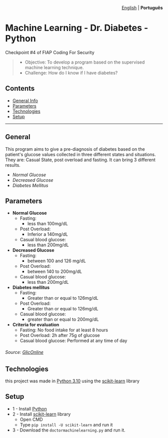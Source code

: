 <p align="right"><a href="https://github.com/joaocarnevalli/CP4_ML_1TDCF/blob/main/README.md">English</a> | <strong>Português</strong> </p>

# Machine Learning - Dr. Diabetes - Python #
Checkpoint #4 of FIAP Coding For Security
> - Objective: To develop a program based on the supervised machine learning technique.
> -  Challenge: How do I know if I have diabetes?

## Contents
* [General Info](#general)
* [Parameters](#parameters)
* [Technologies](#technologies)
* [Setup](#setup)

- - - - - - - - - - - - - - - - - - -

## General
This program aims to give a pre-diagnosis of diabetes based on the patient's glucose values ​​collected in three different states and situations. They are: Casual State, post overload and fasting. 
It can bring 3 different results.
* *Normal Glucose*
* *Decreased Glucose*
* *Diabetes Mellitus*

## Parameters
* **Normal Glucose**
    - Fasting:
        - less than 100mg/dL
    - Post Overload: 
        - Inferior a 140mg/dL
    - Casual blood glucose:
        - less than 200mg/dL
* **Decreased Glucose**
    - Fasting:
        - between 100 and 126 mg/dL
    - Post Overload: 
        - between 140 to 200mg/dL
    - Casual blood glucose:
        - less than 200mg/dL
* **Diabetes mellitus**
    - Fasting:
        - Greater than or equal to 126mg/dL
    - Post Overload:
        - Greater than or equal to 126mg/dL
    - Casual blood glucose:
        - greater than or equal to 200mg/dL
* **Criteria for evaluation**
    - Fasting: No food intake for at least 8 hours
    - Post Overload: 2h after 75g of glucose
    - Casual blood glucose: Performed at any time of day
###### Source: [GlicOnline](https://gliconline.net/tenho-diabetes/)

## Technologies
this project was made in [Python 3.10](https://www.python.org) using the [scikit-learn](https://scikit-learn.org/stable/) library

## Setup
* 1 - Install [Python](https://www.python.org/ftp/python/3.10.6/python-3.10.6-amd64.exe)
* 2 - Install [scikit-learn](https://scikit-learn.org/stable/install.html#) library
	- Open CMD
	- Type `pip install -U scikit-learn` and run it
* 3 - Download the `doctormachinelearning.py` and run it.


